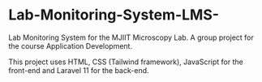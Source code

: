 # Lab-Monitoring-System-LMS-
Lab Monitoring System for the MJIIT Microscopy Lab. A group project for the course Application Development. 

This project uses HTML, CSS (Tailwind framework), JavaScript for the front-end and Laravel 11 for the back-end.
